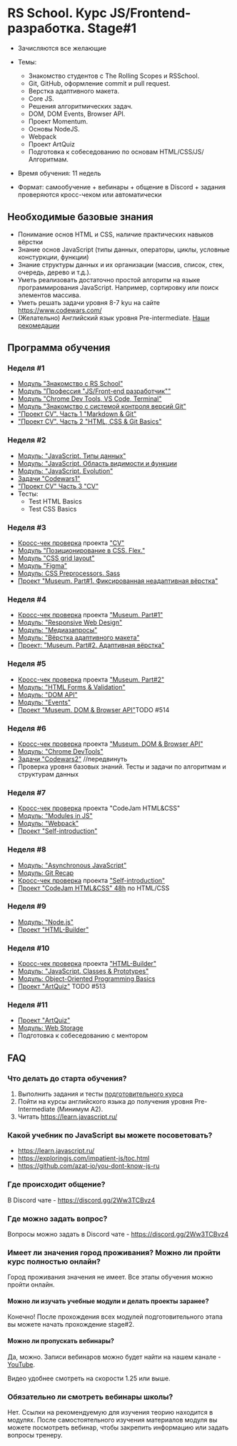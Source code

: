 # RS School. Курс JS/Frontend-разработка. Stage#1
- Зачисляются все желающие
- Темы:
    - Знакомство студентов с The Rolling Scopes и RSSchool.
    - Git, GitHub, оформление commit и pull request.
    - Верстка адаптивного макета.
    - Core JS.
    - Решения алгоритмических задач.
    - DOM, DOM Events, Browser API.
    - Проект Momentum.
    - Основы NodeJS.
    - Webpack
    - Проект ArtQuiz
    - Подготовка к собеседованию по основам HTML/CSS/JS/Алгоритмам.

- Время обучения: 11 недель
- Формат: самообучение + вебинары + общение в Discord + задания проверяются кросс-чеком или автоматически

## Необходимые базовые знания
- Понимание основ HTML и CSS, наличие практических навыков вёрстки
- Знание основ JavaScript (типы данных, операторы, циклы, условные констуркции, функции)
- Знание структуры данных и их организации (массив, список, стек, очередь, дерево и т.д.). 
- Уметь реализовать достаточно простой алгоритм на языке программирования JavaScript. Например, сортировку или поиск элементов массива.
- Уметь решать задачи уровня 8-7 kyu на сайте https://www.codewars.com/
- (Желательно) Английский язык уровня Pre-intermediate. [Наши рекомедации](https://github.com/rolling-scopes-school/tasks/blob/master/tasks/materials/english.md)

## Программа обучения
### Неделя #1 
- [Модуль "Знакомство с RS School"](modules/rs-school-intro/)
- [Модуль "Профессия \"JS/Front-end разработчик\""](../stage0/modules/js-fe-developer/)
- [Модуль "Chrome Dev Tools, VS Code, Terminal"](../stage0/modules/basic-tools/)
- [Модуль "Знакомство с системой контроля версий Git"](../stage0/modules/git/) 
- ["Проект CV". Часть 1 "Markdown & Git"](../tasks/cv/git-markdown.md)
- ["Проект CV". Часть 2 "HTML, CSS & Git Basics"](../tasks/cv/html-css-git.md)

### Неделя #2
- [Модуль: "JavaScript. Типы данных"](modules/js-basics/)
- [Модуль: "JavaScript. Область видимости и функции](modules/functions/) 
- [Модуль: "JavaScript. Evolution"](modules/js-evolution/)
- [Задачи "Codewars1"](../tasks/codewars/Codewars1-2021Q3.md)
- ["Проект CV" Часть 3 "CV"](../tasks/cv/cv.md)
- Тесты:
    - Test HTML Basics	
    - Test CSS Basics

### Неделя #3
- [Кросс-чек проверка](https://docs.rs.school/#/cross-check-flow) проекта ["CV"](../tasks/cv/cv.md) 
- [Модуль "Позиционирование в CSS. Flex."](../stage0/modules/css-positioning/)
- [Модуль "CSS grid layout"](modules/css-grid/)
- [Модуль "Figma"](./modules/figma/)
- [Модуль: CSS Preprocessors. Sass](modules/sass/)
- [Проект "Museum. Part#1. Фиксированная неадаптивная вёрстка"](../tasks/museum/museum-stage1.md)

### Неделя #4
- [Кросс-чек проверка](https://docs.rs.school/#/cross-check-flow) проекта ["Museum. Part#1"](../tasks/museum/museum-stage1.md)
- [Модуль: "Responsive Web Design"](modules/responsive-web-design/)
- [Модуль: "Медиазапросы"](modules/media-queries/)
- [Модуль: "Вёрстка адаптивного макета"](modules/markup-livecoding/)
- [Проект: "Museum. Part#2. Адаптивная вёрстка"](../tasks/museum/museum-adaptive.md)

### Неделя #5
- [Кросс-чек проверка](https://docs.rs.school/#/cross-check-flow) проекта ["Museum. Part#2"](../tasks/museum/museum-adaptive.md)
- [Модуль: "HTML Forms & Validation"](modules/html-form/)
- [Модуль: "DOM API"](modules/dom-api/)
- [Модуль: "Events"](modules/events/)
- [Проект "Museum. DOM & Browser API"](../tasks/museum/museum-dom.md)TODO #514

### Неделя #6
- [Кросс-чек проверка](https://docs.rs.school/#/cross-check-flow) проекта ["Museum. DOM & Browser API"](../tasks/museum/museum-dom.md)
- [Модуль: "Chrome DevTools"](modules/chrome-devtools/)
- [Задачи "Codewars2"](../tasks/codewars/Codewars2-2021Q3.md) //передвинуть
- Проверка уровня базовых знаний. Тесты и задачи по алгоритмам и структурам данных

### Неделя #7
- [Кросс-чек проверка](https://docs.rs.school/#/cross-check-flow) проекта "CodeJam HTML&CSS"
- [Модуль: "Modules in JS"](modules/modules-in-js/)
- [Модуль: "Webpack"](modules/webpack/)
- [Проект "Self-introduction"](modules/self-introduction/)


### Неделя #8
- [Модуль: "Asynchronous JavaScript"](modules/async/)
- [Модуль: Git Recap](modules/git-recap/)
- [Кросс-чек проверка](https://docs.rs.school/#/cross-check-flow) проекта ["Self-introduction"](modules/self-introduction/)
- [Проект "CodeJam HTML&CSS" 48h](https://docs.rs.school/#/rs-app-tasks?id=codejam) по HTML/CSS 

### Неделя #9
- [Модуль: "Node.js"](modules/node-materials/)
- [Проект "HTML-Builder"](modules/html-builder/)

### Неделя #10
- [Кросс-чек проверка](https://docs.rs.school/#/cross-check-flow) проекта ["HTML-Builder"](modules/html-builder/)
- [Модуль: "JavaScript. Classes & Prototypes"](modules/classes-prototypes/)
- [Модуль: Object-Oriented Programming Basics](modules/oop-basics/)
- [Проект "ArtQuiz"](../tasks/art-quiz/art-quiz.md) TODO #513

### Неделя #11
- [Проект "ArtQuiz"](../tasks/art-quiz/art-quiz.md)
- [Модуль: Web Storage](modules/web-storage/)
- Подготовка к собеседованию с ментором

## FAQ
### Что делать до старта обучения? 
1. Выполнить задания и тесты [подготовительного курса](../stage0/)
2. Пойти на курсы английского языка до получения уровня Pre-Intermediate (Минимум A2).
3. Читать https://learn.javascript.ru/

### Какой учебник по JavaScript вы можете посоветовать?
- https://learn.javascript.ru/
- https://exploringjs.com/impatient-js/toc.html
- https://github.com/azat-io/you-dont-know-js-ru

### Где происходит общение?
В Discord чате - https://discord.gg/2Ww3TCBvz4

### Где можно задать вопрос?
Вопросы можно задать в Discord чате - https://discord.gg/2Ww3TCBvz4

### Имеет ли значения город проживания? Можно ли пройти курс полностью онлайн?
Город проживания значения не имеет. Все этапы обучения можно пройти онлайн.

#### Можно ли изучать учебные модули и делать проекты заранее?
Конечно! После прохождения всех модулей подготовительного этапа вы можете начать прохождение stage#2.

#### Можно ли пропускать вебинары?
Да, можно. Записи вебинаров можно будет найти на нашем канале - [YouTube](https://youtube.com/c/rollingscopesschool).  

Видео удобнее смотреть на скорости 1.25 или выше.

### Обязательно ли смотреть вебинары школы?
Нет. Ссылки на рекомендуемую для изучения теорию находится в модулях. После самостоятельного изучения материалов модуля вы можете посмотреть вебинар, чтобы закрепить информацию или задать вопросы тренеру.

 



